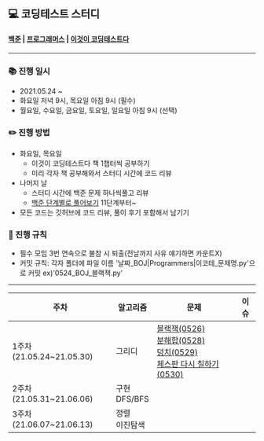 ## 💻 코딩테스트 스터디

#### [백준](https://www.acmicpc.net/) | [프로그래머스](https://programmers.co.kr/learn/challenges) | [이것이 코딩테스트다](https://github.com/ndb796/python-for-coding-test)
-------------------------------------
### 📚 진행 일시
- 2021.05.24 ~
- 화요일 저녁 9시, 목요일 아침 9시 (필수)
- 월요일, 수요일, 금요일, 토요일, 일요일 아침 9시 (선택)


### ✏️ 진행 방법
- 화요일, 목요일
  - 이것이 코딩테스트다 책 1챕터씩 공부하기
  - 미리 각자 책 공부해와서 스터디 시간에 코드 리뷰
- 나머지 날
  - 스터디 시간에 백준 문제 하나씩풀고 리뷰
  - [백준 단계별로 풀어보기](https://www.acmicpc.net/step) 11단계부터~
- 모든 코드는 깃허브에 코드 리뷰, 풀이 후기 포함해서 남기기


### 💪 진행 규칙
- 필수 모임 3번 연속으로 불참 시 퇴출(전날까지 사유 얘기하면 카운트X)
- 커밋 규칙: 각자 폴더에 파일 이름 '날짜_BOJ|Programmers|이코테_문제명.py'으로 커밋 ex)'0524_BOJ_블랙잭.py'
-------------------------------------

주차|알고리즘|문제|이슈
---|---|---|---
1주차(21.05.24~21.05.30)|그리디|[블랙잭(0526)](https://www.acmicpc.net/problem/2798)<br>[분해합(0528)](https://www.acmicpc.net/problem/2231)<br>[덩치(0529)](https://www.acmicpc.net/problem/7568)<br>[체스판 다시 칠하기(0530)](https://www.acmicpc.net/problem/1018)
2주차(21.05.31~21.06.06)|구현<br>DFS/BFS|
3주차(21.06.07~21.06.13)|정렬<br>이진탐색|
